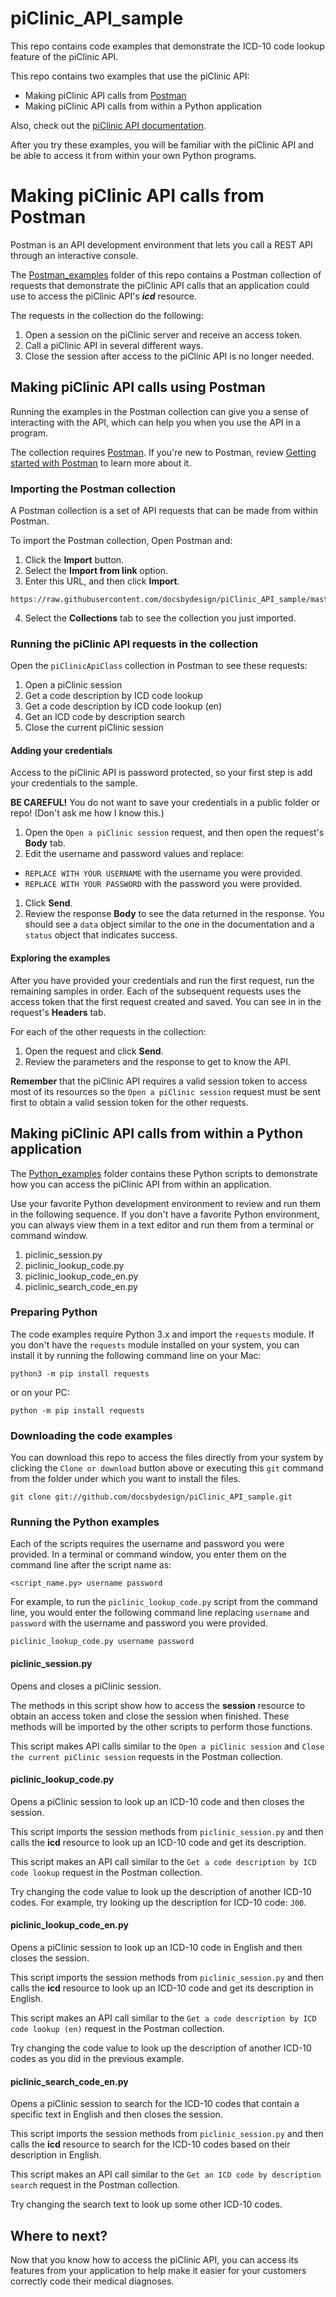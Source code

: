 # piClinic_API_sample
This repo contains code examples that demonstrate the ICD-10 code lookup feature of the piClinic API.

This repo contains two examples that use the piClinic API:
* Making piClinic API calls from [Postman](https://www.getpostman.com/)
* Making piClinic API calls from within a Python application

Also, check out the [piClinic API documentation](https://piclinic.org/api).

After you try these examples, you will be familiar with the piClinic API and be able to access it from within your own Python programs.

# Making piClinic API calls from Postman

Postman is an API development environment that lets you call a REST API through an interactive console.

The [Postman_examples](https://github.com/docsbydesign/piClinic_API_sample/tree/master/Postman_examples) folder of this
repo contains a Postman collection of requests that demonstrate the
piClinic API calls that an application could use to access the piClinic API's _**icd**_ resource.

The requests in the collection do the following:
1. Open a session on the piClinic server and receive an access token.
1. Call a piClinic API in several different ways.
1. Close the session after access to the piClinic API is no longer needed.

## Making piClinic API calls using Postman

Running the examples in the Postman collection can give you a sense of interacting with the API,
which can help you when you use the API in a program.

The collection requires [Postman](https://www.getpostman.com/). If you're new to Postman,
review [Getting started with Postman](https://learning.getpostman.com/getting-started/) to learn more about it.

### Importing the Postman collection

A Postman collection is a set of API requests that can be made from within Postman.

To import the Postman collection, Open Postman and:
1. Click the **Import** button.
2. Select the **Import from link** option.
3. Enter this URL, and then click **Import**.
```
https://raw.githubusercontent.com/docsbydesign/piClinic_API_sample/master/Postman_examples/piClinicApiClass.postman_collection.json
```
4. Select the **Collections** tab to see the collection you just imported.

### Running the piClinic API requests in the collection

Open the `piClinicApiClass` collection in Postman to see these requests:
1. Open a piClinic session
2. Get a code description by ICD code lookup
3. Get a code description by ICD code lookup (en)
4. Get an ICD code by description search
5. Close the current piClinic session

#### Adding your credentials

Access to the piClinic API is password protected, so your first step is add your credentials to the sample.

**BE CAREFUL!** You do not want to save your credentials in a public folder or repo! (Don't ask me how I know this.)

1. Open the `Open a piClinic session` request, and then open the request's **Body** tab.
1. Edit the username and password values and replace:
  * `REPLACE WITH YOUR USERNAME` with the username you were provided.
  * `REPLACE WITH YOUR PASSWORD` with the password you were provided.
1. Click **Send**.
1. Review the response **Body** to see the data returned in the response. You should see a `data` object similar to the one in the documentation and a `status` object that indicates success.

#### Exploring the examples

After you have provided your credentials and run the first request,
run the remaining samples in order. Each of the subsequent requests uses the access token
that the first request created and saved. You can see in in the request's **Headers** tab.

For each of the other requests in the collection:

1. Open the request and click **Send**.
2. Review the parameters and the response to get to know the API.

**Remember** that the piClinic API requires a valid session token to access
most of its resources so the `Open a piClinic session` request must be sent
 first to obtain a valid session token for the other requests.

## Making piClinic API calls from within a Python application

The [Python_examples](https://github.com/docsbydesign/piClinic_API_sample/tree/master/Python_examples) folder
contains these Python scripts to demonstrate how you can access the piClinic API from within an application.

Use your favorite Python development environment to review and run them in the following sequence.
If you don't have a favorite Python environment, you can always view them in a text editor and run them from a terminal or command window.

1. piclinic_session.py
1. piclinic_lookup_code.py
1. piclinic_lookup_code_en.py
1. piclinic_search_code_en.py

### Preparing Python

The code examples require Python 3.x and import the `requests` module.
If you don't have the `requests` module installed on your system, you can
install it by running the following command line on your Mac:

```
python3 -m pip install requests
```
or on your PC:
```
python -m pip install requests
```

### Downloading the code examples

You can download this repo to access the files directly from your system by clicking the `Clone or download` button above or executing
this `git` command from the folder under which you want to install the files.

```
git clone git://github.com/docsbydesign/piClinic_API_sample.git
```

### Running the Python examples

Each of the scripts requires the username and password you were provided.
In a terminal or command window, you enter them on the command line after the script name as:

```
<script_name.py> username password
```

For example, to run the `piclinic_lookup_code.py` script from the command line, you would enter the following command line replacing `username` and `password` with the username and password you were provided.

```
piclinic_lookup_code.py username password
```

#### piclinic_session.py

Opens and closes a piClinic session.

The methods in this script show how to access the **session** resource to
obtain an access token and close the session when finished. These methods
will be imported by the other scripts to perform those functions.

This script makes API calls similar to the `Open a piClinic session` and `Close the current piClinic session` requests in the Postman collection.

#### piclinic_lookup_code.py

Opens a piClinic session to look up an ICD-10 code and then closes the session.

This script imports the session methods from `piclinic_session.py` and then
calls the **icd** resource to look up an ICD-10 code and get its description.

This script makes an API call similar to the `Get a code description by ICD code lookup` request in the Postman collection.

Try changing the code value to look up the description of another ICD-10 codes. For example, try looking up the description for ICD-10 code: `J00`.

#### piclinic_lookup_code_en.py

Opens a piClinic session to look up an ICD-10 code in English and then closes the session.

This script imports the session methods from `piclinic_session.py` and then
calls the **icd** resource to look up an ICD-10 code and get its description in English.

This script makes an API call similar to the `Get a code description by ICD code lookup (en)` request in the Postman collection.

Try changing the code value to look up the description of another ICD-10 codes as you did in the previous example.

#### piclinic_search_code_en.py

Opens a piClinic session to search for the ICD-10 codes that contain a specific text in English and then closes the session.

This script imports the session methods from `piclinic_session.py` and then
calls the **icd** resource to search for the ICD-10 codes based on their description in English.

This script makes an API call similar to the `Get an ICD code by description search` request in the Postman collection.

Try changing the search text to look up some other ICD-10 codes.

## Where to next?

Now that you know how to access the piClinic API, you can access its features from your application to help make it easier
for your customers correctly code their medical diagnoses.
